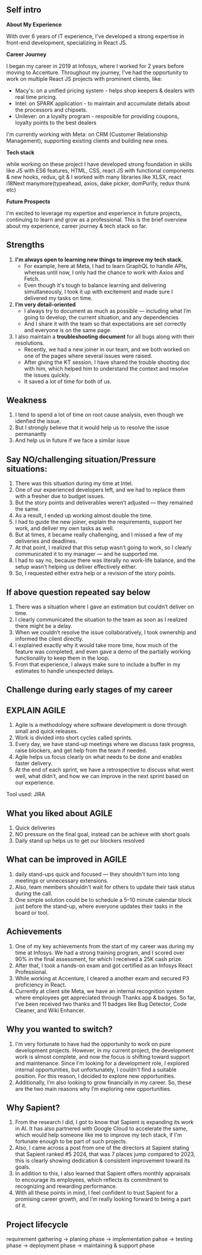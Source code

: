 ## Self intro
**About My Experience**

With over 6 years of IT experience, I've developed a strong expertise in front-end development, specializing in React JS.

**Career Journey**

I began my career in 2019 at Infosys, where I worked for 2 years before moving to Accenture. Throughout my journey, I've had the opportunity to work on multiple React JS projects with prominent clients, like:
  - Macy's: on a unified pricing system - helps shop keepers & dealers with real time pricing.
  - Intel: on SPARK application - to maintain and accumulate details about the processors and chipsets.
  - Unilever: on a loyalty program - resposible for providing coupons, loyalty points to the best dealers
    
I'm currently working with Meta: on CRM (Customer Relationship Management), supporting existing clients and building new ones.

**Tech stack**

while working on these project I have developed strong foundation in skills like JS with ES6 features, HTML, CSS, react JS with functional components & new hooks, redux, git & I worked with many libraries like XLSX, react i18Next manymore(typeahead, axios, dake picker, domPurify, redux thunk etc) 

**Future Prospects**

I'm excited to leverage my expertise and experience in future projects, continuing to learn and grow as a professional. This is the brief overview about my experience, career journey & tech stack so far.

## Strengths
1. **I'm always open to learning new things to improve my tech stack.**
   - For example, here at Meta, I had to learn GraphQL to handle APIs, whereas until now, I only had the chance to work with Axios and Fetch.
   - Even though it's tough to balance learning and delivering simultaneously, I took it up with excitement and made sure I delivered my tasks on time.
2. **I’m very detail-oriented**
   - I always try to document as much as possible — including what I’m going to develop, the current situation, and any dependencies
   - And I share it with the team so that expectations are set correctly and everyone is on the same page.
3. I also maintain a **troubleshooting document** for all bugs along with their resolutions.
   - Recently, we had a new joiner in our team, and we both worked on one of the pages where several issues were raised.
   - After giving the KT session, I have shared the trouble shooting doc with him, which helped him to understand the context and resolve the issues quickly.
   - It saved a lot of time for both of us.
  
## Weakness
1. I tend to spend a lot of time on root cause analysis, even though we idenfied the issue.
2. But I strongly believe that it would help us to resolve the issue permanantly
3. And help us in future if we face a similar issue

## Say NO/challenging situation/Pressure situations:
1. There was this situation during my time at Intel.
2. One of our experienced developers left, and we had to replace them with a fresher due to budget issues.
3. But the story points and deliverables weren’t adjusted — they remained the same.
4. As a result, I ended up working almost double the time.
5. I had to guide the new joiner, explain the requirements, support her work, and deliver my own tasks as well.
6. But at times, it became really challenging, and I missed a few of my deliveries and deadlines.
7. At that point, I realized that this setup wasn’t going to work, so I clearly communicated it to my manager — and he supported me.
8. I had to say no, because there was literally no work-life balance, and the setup wasn’t helping us deliver effectively either.
9. So, I requested either extra help or a revision of the story points.

## If above question repeated say below
1. There was a situation where I gave an estimation but couldn’t deliver on time.
2. I clearly communicated the situation to the team as soon as I realized there might be a delay.
3. When we couldn’t resolve the issue collaboratively, I took ownership and informed the client directly.
4. I explained exactly why it would take more time, how much of the feature was completed, and even gave a demo of the partially working functionality to keep them in the loop.
5. From that experience, I always make sure to include a buffer in my estimates to handle unexpected delays.

## Challenge during early stages of my career

## EXPLAIN AGILE
1. Agile is a methodology where software development is done through small and quick releases.
2. Work is divided into short cycles called sprints.
3. Every day, we have stand-up meetings where we discuss task progress, raise blockers, and get help from the team if needed.
4. Agile helps us focus clearly on what needs to be done and enables faster delivery.
5. At the end of each sprint, we have a retrospective to discuss what went well, what didn’t, and how we can improve in the next sprint based on our experience.

Tool used: JIRA

## What you liked about AGILE
1. Quick deliveries
2. NO pressure on the final goal, instead can be achieve with short goals
3. Daily stand up helps us to get our blockers resolved

## What can be improved in AGILE
1. daily stand-ups quick and focused — they shouldn't turn into long meetings or unnecessary extensions.
2. Also, team members shouldn't wait for others to update their task status during the call.
3. One simple solution could be to schedule a 5–10 minute calendar block just before the stand-up, where everyone updates their tasks in the board or tool.

## Achievements
1. One of my key achievements from the start of my career was during my time at Infosys. We had a strong training program, and I scored over 90% in the final assessment, for which I received a 25K cash prize.
2. After that, I took a hands-on exam and got certified as an Infosys React Professional.
3. While working at Accenture, I cleared a another exam and secured P3 proficiency in React.
4. Currently at client site Meta, we have an internal recognition system where employees get appreciated through Thanks app & badges. So far, I’ve been received two thanks and 11 badges like Bug Detector, Code Cleaner, and Wiki Enhancer.

## Why you wanted to switch?
1. I'm very fortunate to have had the opportunity to work on pure development projects. However, in my current project, the development work is almost complete, and now the focus is shifting toward support and maintenance. Since I'm looking for a development role, I explored internal opportunities, but unfortunately, I couldn't find a suitable position. For this reason, I decided to explore new opportunities.
2. Additionally, I’m also looking to grow financially in my career. So, these are the two main reasons why I’m exploring new opportunities.

## Why Sapient?
1. From the research I did, I got to know that Sapient is expanding its work in AI. It has also partnered with Google Cloud to accelerate the same, which would help someone like me to improve my tech stack, if I'm fortunate enough to be part of such projects.
2. Also, I came across a post from one of the directors at Sapient stating that Sapient ranked #5 2024, that was 7 places jump compared to 2023, this is clearly showing dedication & consistent improvement toward its goals.
3. In addition to this, I also learned that Sapient offers monthly appraisals to encourage its employees, which reflects its commitment to recognizing and rewarding performance.
4. With all these points in mind, I feel confident to trust Sapient for a promising career growth, and I’m really looking forward to being a part of it.

## Project lifecycle
requirement gathering -> planing phase -> implementation pahse -> testing phase -> deployment phase -> maintaining & support phase

